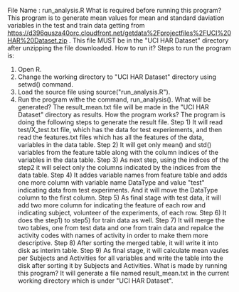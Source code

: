 File Name : run_analysis.R
What is required before running this program?
This program is to generate mean values for mean and standard daviation variables in the test and train data getting from 
https://d396qusza40orc.cloudfront.net/getdata%2Fprojectfiles%2FUCI%20HAR%20Dataset.zip .
This file MUST be in the "UCI HAR Dataset" directory after unzipping the file downloaded.
How to run it?
Steps to run the program is:
1) Open R.
2) Change the working directory to "UCI HAR Dataset" directory using setwd() command.
3) Load the source file using source("run_analysis.R").
4) Run the program withe the command, run_analysis().
What will be generated?
The result_mean.txt file will be made in the "UCI HAR Dataset" directory as results.
How the program works?
The program is doing the following steps to generate the result file.
Step 1) It will read test/X_test.txt file, which has the data for test experiements, and then read the features.txt files which has all the features of the data, variables in the data table.
Step 2) It will get only mean() and std() variables from the feature table along with the column indices of the variables in the data table.
Step 3) As next step, using the indices of the step2 it will select  only the columns indicated by the indices from the data table. 
Step 4) It addes variable names from feature table and adds one more column with variable name DataType and value "test" indicating data from test experiments. And it will move the DataType column to the first column.
Step 5) As final stage with test data, it will add two more column for indicating the feature of each row and indicating subject, volunteer of the experiments, of each row.
Step 6) It does the step1) to step5) for train data as well.
Step 7) It will merge the two tables, one from test data and one from train data and repalce the activity codes with names of activity in order to make them more descriptive.
Step 8) After sorting the merged table, it will write it into disk as interim table.
Step 9) As final stage, it will calculate mean vaules per Subjects and Activities for all variables and write the table into the disk after sorting it by Subjects and Activities.
What is made by running this program?
It will generate a file named result_mean.txt in the current working directory which is under "UCI HAR Dataset". 
